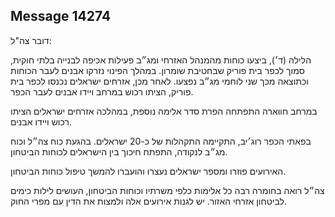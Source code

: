 ## Message 14274

דובר צה"ל:

הלילה (ד׳), ביצעו כוחות מהמנהל האזרחי ומג״ב פעילות אכיפה לבנייה בלתי חוקית, סמוך לכפר בית פוריק שבחטיבת שומרון.
במהלך הפינוי נזרקו אבנים לעבר הכוחות וכתוצאה מכך שני לוחמי מג״ב נפצעו. לאחר מכן, אזרחים ישראלים נכנסו לכפר בית פוריק, הציתו רכוש במרחב ויידו אבנים לעבר הכפר. 

במרחב חווארה התפתחה הפרת סדר אלימה נוספת, במהלכה אזרחים ישראלים הציתו רכוש ויידו אבנים. 

בפאתי הכפר רוג׳יב, התקיימה התקהלות של כ-20 ישראלים. בהגעת כוח צה״ל וכוח מג״ב לנקודה, התפתח חיכוך בין הישראלים לכוחות הביטחון. 

האירועים פוזרו ומספר ישראלים נעצרו והועברו להמשך טיפול כוחות הביטחון.

צה״ל רואה בחומרה רבה כל אלימות כלפי משרתיו וכוחות הביטחון, העושים לילות כימים לביטחון אזרחי האזור. יש לגנות אירועים אלה ולמצות את הדין עם מפרי החוק.

